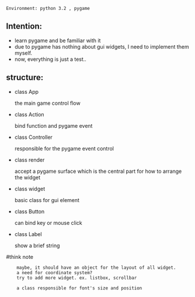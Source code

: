`Environment: python 3.2 , pygame`


Intention:
----------
 - learn pygame and be familiar with it
 - due to pygame has nothing about gui widgets, I need to implement them myself.
 - now, everything is just a test..

structure:
----------

 - class App

    the main game control flow

 - class Action

    bind function and pygame event

 - class Controller

    responsible for the pygame event control

 - class render

    accept a pygame surface which is the central part for how to arrange the widget

 - class widget

    basic class for gui element

 - class Button

    can bind key or mouse click

 - class Label

    show a brief string


#think note

```
    maybe, it should have an object for the layout of all widget.
    a need for coordinate system?
    try to add more widget. ex. listbox, scrollbar

    a class responsible for font's size and position


```

